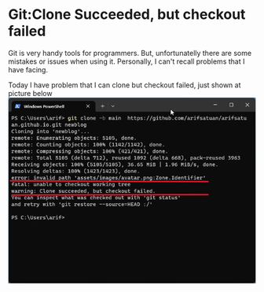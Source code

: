 # Git:Clone Succeeded, but checkout failed


Git is very handy tools for programmers. But, unfortunatelly there are some mistakes or issues when using it. Personally, I can't recall problems that I have facing. 

Today I have problem that I can clone but checkout failed, just shown at picture below
![Error not checkout](error.png)



